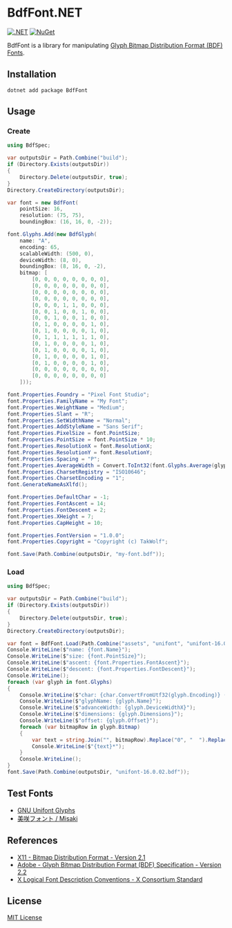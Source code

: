 # BdfFont.NET

[![.NET](https://img.shields.io/badge/dotnet-8.0-mediumpurple)](https://dotnet.microsoft.com)
[![NuGet](https://img.shields.io/nuget/v/BdfFont)](https://www.nuget.org/packages/BdfFont)

BdfFont is a library for manipulating [Glyph Bitmap Distribution Format (BDF) Fonts](https://en.wikipedia.org/wiki/Glyph_Bitmap_Distribution_Format).

## Installation

```shell
dotnet add package BdfFont
```

## Usage

### Create

```csharp
using BdfSpec;

var outputsDir = Path.Combine("build");
if (Directory.Exists(outputsDir))
{
    Directory.Delete(outputsDir, true);
}
Directory.CreateDirectory(outputsDir);

var font = new BdfFont(
    pointSize: 16,
    resolution: (75, 75),
    boundingBox: (16, 16, 0, -2));

font.Glyphs.Add(new BdfGlyph(
    name: "A",
    encoding: 65,
    scalableWidth: (500, 0),
    deviceWidth: (8, 0),
    boundingBox: (8, 16, 0, -2),
    bitmap: [
        [0, 0, 0, 0, 0, 0, 0, 0],
        [0, 0, 0, 0, 0, 0, 0, 0],
        [0, 0, 0, 0, 0, 0, 0, 0],
        [0, 0, 0, 0, 0, 0, 0, 0],
        [0, 0, 0, 1, 1, 0, 0, 0],
        [0, 0, 1, 0, 0, 1, 0, 0],
        [0, 0, 1, 0, 0, 1, 0, 0],
        [0, 1, 0, 0, 0, 0, 1, 0],
        [0, 1, 0, 0, 0, 0, 1, 0],
        [0, 1, 1, 1, 1, 1, 1, 0],
        [0, 1, 0, 0, 0, 0, 1, 0],
        [0, 1, 0, 0, 0, 0, 1, 0],
        [0, 1, 0, 0, 0, 0, 1, 0],
        [0, 1, 0, 0, 0, 0, 1, 0],
        [0, 0, 0, 0, 0, 0, 0, 0],
        [0, 0, 0, 0, 0, 0, 0, 0]
    ]));

font.Properties.Foundry = "Pixel Font Studio";
font.Properties.FamilyName = "My Font";
font.Properties.WeightName = "Medium";
font.Properties.Slant = "R";
font.Properties.SetWidthName = "Normal";
font.Properties.AddStyleName = "Sans Serif";
font.Properties.PixelSize = font.PointSize;
font.Properties.PointSize = font.PointSize * 10;
font.Properties.ResolutionX = font.ResolutionX;
font.Properties.ResolutionY = font.ResolutionY;
font.Properties.Spacing = "P";
font.Properties.AverageWidth = Convert.ToInt32(font.Glyphs.Average(glyph => glyph.DeviceWidthX * 10));
font.Properties.CharsetRegistry = "ISO10646";
font.Properties.CharsetEncoding = "1";
font.GenerateNameAsXlfd();

font.Properties.DefaultChar = -1;
font.Properties.FontAscent = 14;
font.Properties.FontDescent = 2;
font.Properties.XHeight = 7;
font.Properties.CapHeight = 10;

font.Properties.FontVersion = "1.0.0";
font.Properties.Copyright = "Copyright (c) TakWolf";

font.Save(Path.Combine(outputsDir, "my-font.bdf"));
```

### Load

```csharp
using BdfSpec;

var outputsDir = Path.Combine("build");
if (Directory.Exists(outputsDir))
{
    Directory.Delete(outputsDir, true);
}
Directory.CreateDirectory(outputsDir);

var font = BdfFont.Load(Path.Combine("assets", "unifont", "unifont-16.0.02.bdf"));
Console.WriteLine($"name: {font.Name}");
Console.WriteLine($"size: {font.PointSize}");
Console.WriteLine($"ascent: {font.Properties.FontAscent}");
Console.WriteLine($"descent: {font.Properties.FontDescent}");
Console.WriteLine();
foreach (var glyph in font.Glyphs)
{
    Console.WriteLine($"char: {char.ConvertFromUtf32(glyph.Encoding)} ({glyph.Encoding:X4})");
    Console.WriteLine($"glyphName: {glyph.Name}");
    Console.WriteLine($"advanceWidth: {glyph.DeviceWidthX}");
    Console.WriteLine($"dimensions: {glyph.Dimensions}");
    Console.WriteLine($"offset: {glyph.Offset}");
    foreach (var bitmapRow in glyph.Bitmap)
    {
        var text = string.Join("", bitmapRow).Replace("0", "  ").Replace("1", "██");
        Console.WriteLine($"{text}*");
    }
    Console.WriteLine();
}
font.Save(Path.Combine(outputsDir, "unifont-16.0.02.bdf"));
```

## Test Fonts

- [GNU Unifont Glyphs](https://unifoundry.com/unifont/index.html)
- [美咲フォント / Misaki](https://littlelimit.net/misaki.htm)

## References

- [X11 - Bitmap Distribution Format - Version 2.1](https://www.x.org/docs/BDF/bdf.pdf)
- [Adobe - Glyph Bitmap Distribution Format (BDF) Specification - Version 2.2](https://adobe-type-tools.github.io/font-tech-notes/pdfs/5005.BDF_Spec.pdf)
- [X Logical Font Description Conventions - X Consortium Standard](https://www.x.org/releases/current/doc/xorg-docs/xlfd/xlfd.html)

## License

[MIT License](LICENSE)
